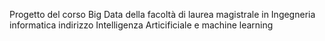 Progetto del corso Big Data della facoltà di laurea magistrale in Ingegneria informatica indirizzo Intelligenza Articificiale e machine learning
